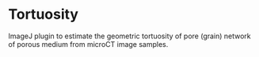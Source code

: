 # Tortuosity
ImageJ plugin to estimate the geometric tortuosity of pore (grain) network of porous medium from microCT image samples. 
